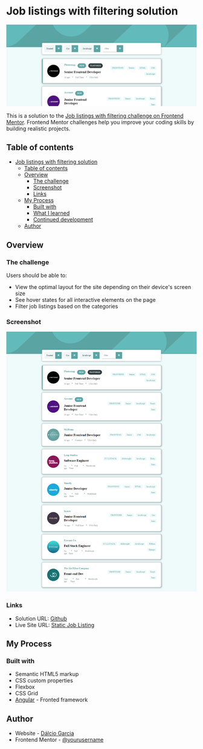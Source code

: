 # Job listings with filtering solution

![Visible Part](./screenshots/cover.png)

This is a solution to the [Job listings with filtering challenge on Frontend Mentor](https://www.frontendmentor.io/challenges/job-listings-with-filtering-ivstIPCt). Frontend Mentor challenges help you improve your coding skills by building realistic projects.

## Table of contents

- [Job listings with filtering solution](#job-listings-with-filtering-solution)
  - [Table of contents](#table-of-contents)
  - [Overview](#overview)
    - [The challenge](#the-challenge)
    - [Screenshot](#screenshot)
    - [Links](#links)
  - [My Process](#my-process)
    - [Built with](#built-with)
    - [What I learned](#what-i-learned)
    - [Continued development](#continued-development)
  - [Author](#author)

## Overview

### The challenge

Users should be able to:

- View the optimal layout for the site depending on their device's screen size
- See hover states for all interactive elements on the page
- Filter job listings based on the categories

### Screenshot

![Desktop ](./screenshots/desktop-preview.png)

### Links

- Solution URL: [Github](https://github.com/Dalcio/static-job-listings)
- Live Site URL: [Static Job Listing](https://static-job-listings-umber.vercel.app/)

## My Process

### Built with

- Semantic HTML5 markup
- CSS custom properties
- Flexbox
- CSS Grid
- [Angular](https://angular.io/) - Fronted framework

## Author

- Website - [Dálcio Garcia](https://www.dalciogarcia.vercel.app)
- Frontend Mentor - [@yourusername](https://www.frontendmentor.io/profile/yourusername)
